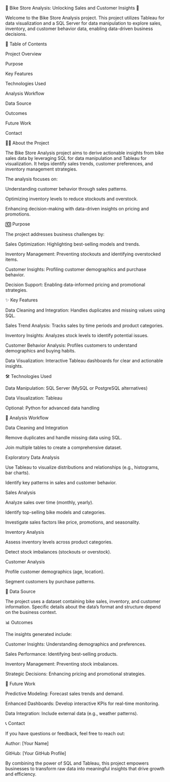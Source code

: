 

🌟 Bike Store Analysis: Unlocking Sales and Customer Insights 🌟

Welcome to the Bike Store Analysis project. This project utilizes Tableau for data visualization and a SQL Server for data manipulation to explore sales, inventory, and customer behavior data, enabling data-driven business decisions.

📖 Table of Contents

Project Overview

Purpose

Key Features

Technologies Used

Analysis Workflow

Data Source

Outcomes

Future Work

Contact

👨‍💻 About the Project

The Bike Store Analysis project aims to derive actionable insights from bike sales data by leveraging SQL for data manipulation and Tableau for visualization. It helps identify sales trends, customer preferences, and inventory management strategies.

The analysis focuses on:

Understanding customer behavior through sales patterns.

Optimizing inventory levels to reduce stockouts and overstock.

Enhancing decision-making with data-driven insights on pricing and promotions.

🔟 Purpose

The project addresses business challenges by:

Sales Optimization: Highlighting best-selling models and trends.

Inventory Management: Preventing stockouts and identifying overstocked items.

Customer Insights: Profiling customer demographics and purchase behavior.

Decision Support: Enabling data-informed pricing and promotional strategies.

✨ Key Features

Data Cleaning and Integration: Handles duplicates and missing values using SQL.

Sales Trend Analysis: Tracks sales by time periods and product categories.

Inventory Insights: Analyzes stock levels to identify potential issues.

Customer Behavior Analysis: Profiles customers to understand demographics and buying habits.

Data Visualization: Interactive Tableau dashboards for clear and actionable insights.

🛠️ Technologies Used

Data Manipulation: SQL Server (MySQL or PostgreSQL alternatives)

Data Visualization: Tableau

Optional: Python for advanced data handling

🔧 Analysis Workflow

Data Cleaning and Integration

Remove duplicates and handle missing data using SQL.

Join multiple tables to create a comprehensive dataset.

Exploratory Data Analysis

Use Tableau to visualize distributions and relationships (e.g., histograms, bar charts).

Identify key patterns in sales and customer behavior.

Sales Analysis

Analyze sales over time (monthly, yearly).

Identify top-selling bike models and categories.

Investigate sales factors like price, promotions, and seasonality.

Inventory Analysis

Assess inventory levels across product categories.

Detect stock imbalances (stockouts or overstock).

Customer Analysis

Profile customer demographics (age, location).

Segment customers by purchase patterns.

📂 Data Source

The project uses a dataset containing bike sales, inventory, and customer information. Specific details about the data’s format and structure depend on the business context.

📊 Outcomes

The insights generated include:

Customer Insights: Understanding demographics and preferences.

Sales Performance: Identifying best-selling products.

Inventory Management: Preventing stock imbalances.

Strategic Decisions: Enhancing pricing and promotional strategies.

🔬 Future Work

Predictive Modeling: Forecast sales trends and demand.

Enhanced Dashboards: Develop interactive KPIs for real-time monitoring.

Data Integration: Include external data (e.g., weather patterns).

📞 Contact

If you have questions or feedback, feel free to reach out:

Author: [Your Name]

GitHub: [Your GitHub Profile]

By combining the power of SQL and Tableau, this project empowers businesses to transform raw data into meaningful insights that drive growth and efficiency.

